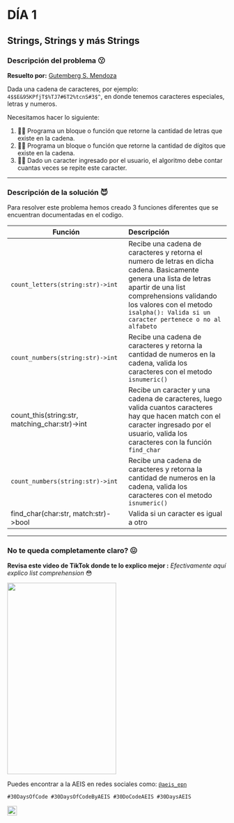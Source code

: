 # DÍA 1
## Strings, Strings y más Strings
### Descripción del problema :kissing:
**Resuelto por:** [Gutemberg S. Mendoza](linkedin.com/in/gutembergsmendoza)

Dada una cadena de caracteres, por ejemplo: `4$$E&95KPfjT$%TJ7#6T2%tcnS#3$^`, en donde tenemos caracteres especiales, letras y numeros. 

Necesitamos hacer lo siguiente: 

1. 🧑‍💻 Programa un bloque o función que retorne la cantidad de letras que existe en la cadena.
2. 👩‍💻 Programa un bloque o función que retorne la cantidad de dígitos que existe en la cadena.
3. 🧑‍💻 Dado un caracter ingresado por el usuario, el algoritmo debe contar cuantas veces se repite este caracter.


---

### Descripción de la solución :smiling_imp:
Para resolver este problema hemos creado 3 funciones diferentes que se encuentran documentadas en el codigo.

| Función <div style="width:250px"></div> | Descripción |
| --- | :--- |
|`count_letters(string:str)->int`| Recibe una cadena de caracteres y retorna el numero de letras en dicha cadena. Basicamente genera una lista de letras apartir de una list comprehensions validando los valores con el metodo `isalpha(): Valida si un caracter pertenece o no al alfabeto`| 
|`count_numbers(string:str)->int`|Recibe una cadena de caracteres y retorna la cantidad de numeros en la cadena, valida los caracteres con el metodo `isnumeric()`|
|count_this(string:str, matching_char:str)->int|Recibe un caracter y una cadena de caracteres, luego valida cuantos caracteres hay que hacen match con el caracter ingresado por el usuario, valida los caracteres con la función  `find_char`|
|`count_numbers(string:str)->int`|Recibe una cadena de caracteres y retorna la cantidad de numeros en la cadena, valida los caracteres con el metodo `isnumeric()`|
|find_char(char:str, match:str)->bool|Valida si un caracter es igual a otro|





---
### No te queda completamente claro? :confounded:
**Revisa este video de TikTok donde te lo explico mejor :** 
*Efectivamente aquí explico list comprehension* :flushed:




[<img src="https://res.cloudinary.com/marcomontalbano/image/upload/v1664260238/video_to_markdown/images/tiktok--7147938995387878661-c05b58ac6eb4c4700831b2b3070cd403.jpg" width = "250" height = "440">](https://www.tiktok.com/@steveeeeess/video/7147938995387878661?is_copy_url=1&is_from_webapp=v1&q=matardy&t=1664260192098)





Puedes encontrar a la AEIS en redes sociales como: [```@aeis_epn```](https://www.instagram.com/aeis_epn/)



`#30DaysOfCode #30DaysOfCodeByAEIS #30DoCodeAEIS #30DaysAEIS`

<a href="https://www.linkedin.com/in/gutembergsmendoza/">
    <img align="left" alt="Gutemberg S. Mendoza | LinkedIn " width="22px" src="https://cdn.jsdelivr.net/npm/simple-icons@v3/icons/linkedin.svg" />
  </a>


